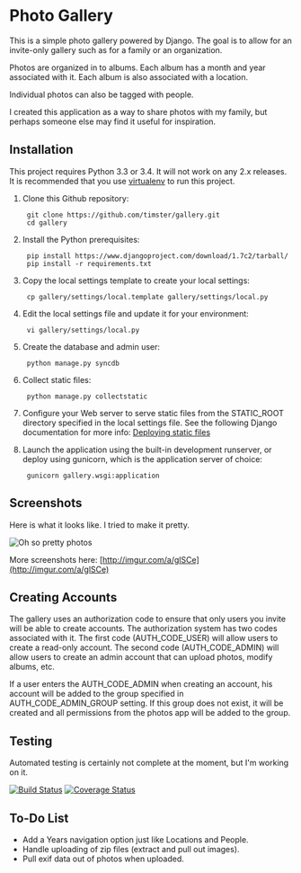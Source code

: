 # Photo Gallery

This is a simple photo gallery powered by Django. The goal is to allow for an
invite-only gallery such as for a family or an organization.

Photos are organized in to albums. Each album has a month and year
associated with it. Each album is also associated with a location.

Individual photos can also be tagged with people.

I created this application as a way to share photos with my family, but
perhaps someone else may find it useful for inspiration.

## Installation

This project requires Python 3.3 or 3.4. It will not work on any 2.x releases.
It is recommended that you use [virtualenv](http://virtualenv.readthedocs.org/en/latest/)
to run this project.

1. Clone this Github repository:

        git clone https://github.com/timster/gallery.git
        cd gallery

2. Install the Python prerequisites:

        pip install https://www.djangoproject.com/download/1.7c2/tarball/
        pip install -r requirements.txt

3. Copy the local settings template to create your local settings:

        cp gallery/settings/local.template gallery/settings/local.py

4. Edit the local settings file and update it for your environment:

        vi gallery/settings/local.py

5. Create the database and admin user:

        python manage.py syncdb

6. Collect static files:

        python manage.py collectstatic

7. Configure your Web server to serve static files from the STATIC_ROOT
directory specified in the local settings file. See the following Django
documentation for more info:
[Deploying static files](https://docs.djangoproject.com/en/dev/howto/static-files/deployment/)

6. Launch the application using the built-in development runserver, or deploy
using gunicorn, which is the application server of choice:

        gunicorn gallery.wsgi:application

## Screenshots

Here is what it looks like. I tried to make it pretty.

![Oh so pretty photos](http://i.imgur.com/3ydOHoD.jpg)

More screenshots here: [http://imgur.com/a/glSCe](http://imgur.com/a/glSCe)

## Creating Accounts

The gallery uses an authorization code to ensure that only users you invite
will be able to create accounts. The authorization system has two codes
associated with it. The first code (AUTH_CODE_USER) will allow users to create
a read-only account. The second code (AUTH_CODE_ADMIN) will allow users to
create an admin account that can upload photos, modify albums, etc.

If a user enters the AUTH_CODE_ADMIN when creating an account, his account will
be added to the group specified in AUTH_CODE_ADMIN_GROUP setting. If this group
does not exist, it will be created and all permissions from the photos app will
be added to the group.

## Testing

Automated testing is certainly not complete at the moment, but I'm working on it.

[![Build Status](https://travis-ci.org/timster/gallery.svg?branch=master)](https://travis-ci.org/timster/gallery)
[![Coverage Status](https://coveralls.io/repos/timster/gallery/badge.png)](https://coveralls.io/r/timster/gallery)

## To-Do List

- Add a Years navigation option just like Locations and People.
- Handle uploading of zip files (extract and pull out images).
- Pull exif data out of photos when uploaded.
